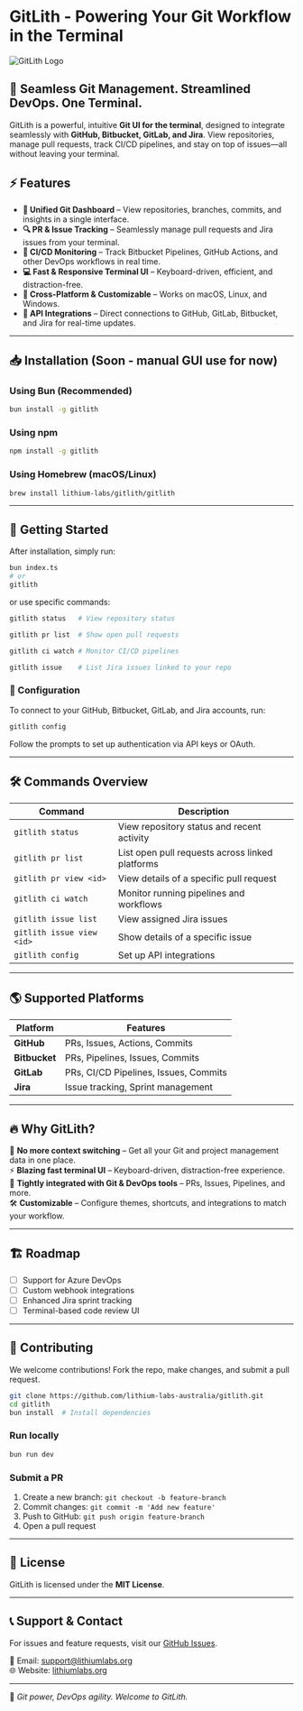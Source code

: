 # GitLith - Powering Your Git Workflow in the Terminal

![GitLith Logo](https://your-logo-url.com) <!-- Replace with an actual logo URL -->

## 🚀 Seamless Git Management. Streamlined DevOps. One Terminal.

GitLith is a powerful, intuitive **Git UI for the terminal**, designed to integrate seamlessly with **GitHub, Bitbucket, GitLab, and Jira**. View repositories, manage pull requests, track CI/CD pipelines, and stay on top of issues—all without leaving your terminal.

## ⚡ Features

- **📂 Unified Git Dashboard** – View repositories, branches, commits, and insights in a single interface.
- **🔍 PR & Issue Tracking** – Seamlessly manage pull requests and Jira issues from your terminal.
- **🚀 CI/CD Monitoring** – Track Bitbucket Pipelines, GitHub Actions, and other DevOps workflows in real time.
- **💻 Fast & Responsive Terminal UI** – Keyboard-driven, efficient, and distraction-free.
- **🔧 Cross-Platform & Customizable** – Works on macOS, Linux, and Windows.
- **📡 API Integrations** – Direct connections to GitHub, GitLab, Bitbucket, and Jira for real-time updates.

---

## 📥 Installation (Soon - manual GUI use for now)

### Using Bun (Recommended)
```sh
bun install -g gitlith
```

### Using npm
```sh
npm install -g gitlith
```

### Using Homebrew (macOS/Linux)
```sh
brew install lithium-labs/gitlith/gitlith
```

---

## 🚀 Getting Started

After installation, simply run:
```sh
bun index.ts
# or 
gitlith
```

or use specific commands:
```sh
gitlith status   # View repository status

gitlith pr list  # Show open pull requests

gitlith ci watch # Monitor CI/CD pipelines

gitlith issue    # List Jira issues linked to your repo
```

### 🔧 Configuration
To connect to your GitHub, Bitbucket, GitLab, and Jira accounts, run:
```sh
gitlith config
```
Follow the prompts to set up authentication via API keys or OAuth.

---

## 🛠 Commands Overview

| Command            | Description |
|--------------------|-------------|
| `gitlith status`  | View repository status and recent activity |
| `gitlith pr list` | List open pull requests across linked platforms |
| `gitlith pr view <id>` | View details of a specific pull request |
| `gitlith ci watch` | Monitor running pipelines and workflows |
| `gitlith issue list` | View assigned Jira issues |
| `gitlith issue view <id>` | Show details of a specific issue |
| `gitlith config`  | Set up API integrations |

---

## 🌎 Supported Platforms

| Platform  | Features |
|-----------|----------|
| **GitHub**  | PRs, Issues, Actions, Commits |
| **Bitbucket**  | PRs, Pipelines, Issues, Commits |
| **GitLab**  | PRs, CI/CD Pipelines, Issues, Commits |
| **Jira**  | Issue tracking, Sprint management |

---

## 🔥 Why GitLith?
🚀 **No more context switching** – Get all your Git and project management data in one place.  
⚡ **Blazing fast terminal UI** – Keyboard-driven, distraction-free experience.  
🔗 **Tightly integrated with Git & DevOps tools** – PRs, Issues, Pipelines, and more.  
🛠 **Customizable** – Configure themes, shortcuts, and integrations to match your workflow.  

---

## 🏗 Roadmap
- [ ] Support for Azure DevOps
- [ ] Custom webhook integrations
- [ ] Enhanced Jira sprint tracking
- [ ] Terminal-based code review UI

---

## 🤝 Contributing
We welcome contributions! Fork the repo, make changes, and submit a pull request.
```sh
git clone https://github.com/lithium-labs-australia/gitlith.git
cd gitlith
bun install  # Install dependencies
```

### Run locally
```sh
bun run dev
```

### Submit a PR
1. Create a new branch: `git checkout -b feature-branch`
2. Commit changes: `git commit -m 'Add new feature'`
3. Push to GitHub: `git push origin feature-branch`
4. Open a pull request

---

## 📄 License
GitLith is licensed under the **MIT License**.

---

## 📞 Support & Contact
For issues and feature requests, visit our [GitHub Issues](https://github.com/lithium-labs-australia/gitlith/issues).

📧 Email: support@lithiumlabs.org  
🌐 Website: [lithiumlabs.org](https://lithiumlabs.org)

---

🚀 *Git power, DevOps agility. Welcome to GitLith.*
